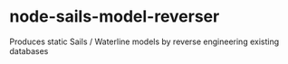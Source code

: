 # node-sails-model-reverser
Produces static Sails / Waterline models by reverse engineering existing databases
